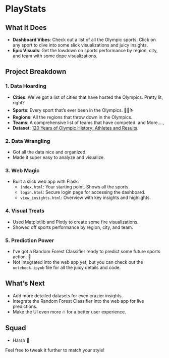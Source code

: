 
# PlayStats

## What It Does

- **Dashboard Vibes**: Check out a list of all the Olympic sports. Click on any sport to dive into some slick visualizations and juicy insights.
- **Epic Visuals**: Get the lowdown on sports performance by region, city, and team with some dope visualizations.

## Project Breakdown

### 1. Data Hoarding

- **Cities**: We've got a list of cities that have hosted the Olympics. Pretty lit, right?
- **Sports**: Every sport that’s ever been in the Olympics. 🏀🥋⛷️
- **Regions**: All the regions that throw down in the Olympics.
- **Teams**: A comprehensive list of teams that have competed. and More....,
- **Dataset**: [120 Years of Olympic History: Athletes and Results](https://www.kaggle.com/datasets/heesoo37/120-years-of-olympic-history-athletes-and-results?resource=download).

### 2. Data Wrangling

- Got all the data nice and organized.
- Made it super easy to analyze and visualize.

### 3. Web Magic

- Built a slick web app with Flask:
  - `index.html`: Your starting point. Shows all the sports.
  - `login.html`: Secure login page for accessing the dashboard.
  - `view_insights.html`: Overview with key insights and highlights.

### 4. Visual Treats

- Used Matplotlib and Plotly to create some fire visualizations.
- Showed off sports performance by region, city, and team.

### 5. Prediction Power

- I’ve got a Random Forest Classifier ready to predict some future sports action. 🌟
- Not integrated into the web app yet, but you can check out the `notebook.ipynb` file for all the juicy details and code.

## What’s Next

- Add more detailed datasets for even crazier insights.
- Integrate the Random Forest Classifier into the web app for live predictions.
- Make the UI even more 🔥 for a better user experience.

## Squad
- Harsh 💪

Feel free to tweak it further to match your style!
